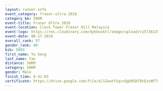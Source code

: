 ```yaml
---
layout: runner-info 
event_category: fraser-ultra-2019 
category_km: 50KM 
event-title: Fraser Ultra 2019 
event-location: Clock Tower Fraser Hill Malaysia 
event-logo: https://res.cloudinary.com/dykbosktl/image/upload/v1573613535/Logo/logo_mfst7w.jpg
event-date: 08-17-2019 
overall_rank: 57
gender_rank: 40
bib: 5003
first_name: Yu Seng
last_name: Tan
distance: 50KM
category: 50KM
gender: Male
finish_time: 8-41-03
certificate: https://drive.google.com/file/d/1ZwwtY1qcsQgGM1bT9tEzsNfTvDfjrSaY/view?usp=sharing
---
```

